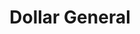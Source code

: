 ---
title: "Dollar General"
url: /springfield/dollar-general-east-ash-street/
shop: variety store
---